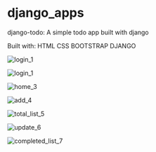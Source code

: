 # django_apps

 django-todo:
 A simple todo app built with django
 
 Built with:
HTML
CSS
BOOTSTRAP
DJANGO

![login_1](https://user-images.githubusercontent.com/90304655/132745772-024c33f5-f8cc-4f98-ba4d-65a23a34213f.PNG)



![login_1](https://user-images.githubusercontent.com/90304655/132745849-f059d09a-e80d-45da-8781-a370c5ce4c31.PNG)


![home_3](https://user-images.githubusercontent.com/90304655/132745884-36338d9c-8af2-4106-9567-fa1cdc655260.PNG)


![add_4](https://user-images.githubusercontent.com/90304655/132745910-d107547c-20c0-448b-b9e1-4e151d2745e0.PNG)



![total_list_5](https://user-images.githubusercontent.com/90304655/132745942-e20d3e9f-a63f-4933-bc75-13167836981c.PNG)


![update_6](https://user-images.githubusercontent.com/90304655/132745972-077d75b5-c9c2-4b40-9893-2bbecbf3a131.PNG)



![completed_list_7](https://user-images.githubusercontent.com/90304655/132746013-e94fefe4-e874-472d-b2f3-a2cab4573170.PNG)




